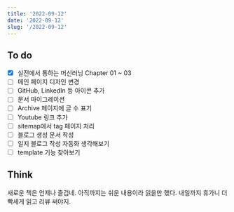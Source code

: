 ```yaml
---
title: '2022-09-12'
date: '2022-09-12'
slug: '/2022-09-12'
---
```


## To do

- [x] 실전에서 통하는 머신러닝 Chapter 01 ~ 03
- [ ] 메인 페이지 디자인 변경
- [ ] GitHub, LinkedIn 등 아이콘 추가
- [ ] 문서 마이그레이션
- [ ] Archive 페이지에 글 수 표기
- [ ] Youtube 링크 추가
- [ ] sitemap에서 tag 페이지 처리
- [ ] 블로그 생성 문서 작성
- [ ] 일지 블로그 작성 자동화 생각해보기
- [ ] template 기능 찾아보기

## Think

새로운 책은 언제나 즐겁네. 아직까지는 쉬운 내용이라 읽을만 했다. 내일까지 휴가니 더 빡세게 읽고 리뷰 써야지.